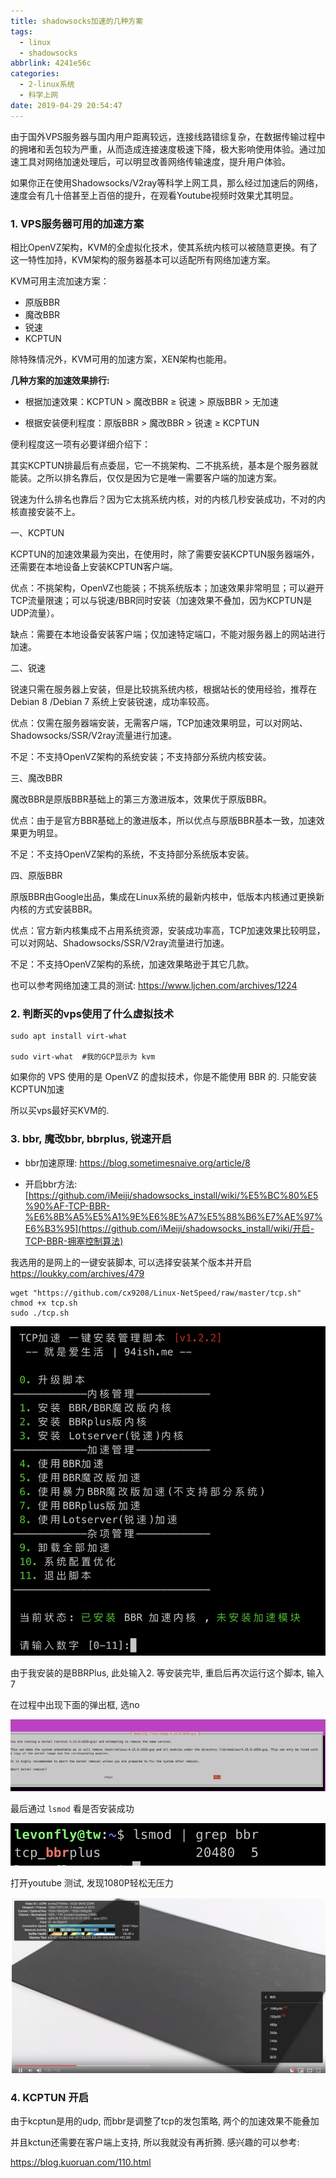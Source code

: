 ```yaml
---
title: shadowsocks加速的几种方案
tags:
  - linux
  - shadowsocks
abbrlink: 4241e56c
categories:
  - 2-linux系统
  - 科学上网
date: 2019-04-29 20:54:47
---
```




由于国外VPS服务器与国内用户距离较远，连接线路错综复杂，在数据传输过程中的拥堵和丢包较为严重，从而造成连接速度极速下降，极大影响使用体验。通过加速工具对网络加速处理后，可以明显改善网络传输速度，提升用户体验。

如果你正在使用Shadowsocks/V2ray等科学上网工具，那么经过加速后的网络，速度会有几十倍甚至上百倍的提升，在观看Youtube视频时效果尤其明显。



### 1. VPS服务器可用的加速方案

相比OpenVZ架构，KVM的全虚拟化技术，使其系统内核可以被随意更换。有了这一特性加持，KVM架构的服务器基本可以适配所有网络加速方案。

KVM可用主流加速方案：

- 原版BBR
- 魔改BBR
- 锐速
- KCPTUN

除特殊情况外，KVM可用的加速方案，XEN架构也能用。

<!-- more -->

**几种方案的加速效果排行:**

+ 根据加速效果：KCPTUN > 魔改BBR ≥ 锐速 > 原版BBR > 无加速

+ 根据安装便利程度：原版BBR > 魔改BBR > 锐速 ≥ KCPTUN



便利程度这一项有必要详细介绍下：

其实KCPTUN排最后有点委屈，它一不挑架构、二不挑系统，基本是个服务器就能装。之所以排名靠后，仅仅是因为它是唯一需要客户端的加速方案。

锐速为什么排名也靠后？因为它太挑系统内核，对的内核几秒安装成功，不对的内核直接安装不上。



一、KCPTUN

KCPTUN的加速效果最为突出，在使用时，除了需要安装KCPTUN服务器端外，还需要在本地设备上安装KCPTUN客户端。

优点：不挑架构，OpenVZ也能装；不挑系统版本；加速效果非常明显；可以避开TCP流量限速；可以与锐速/BBR同时安装（加速效果不叠加，因为KCPTUN是UDP流量）。

缺点：需要在本地设备安装客户端；仅加速特定端口，不能对服务器上的网站进行加速。

二、锐速

锐速只需在服务器上安装，但是比较挑系统内核，根据站长的使用经验，推荐在Debian 8 /Debian 7 系统上安装锐速，成功率较高。

优点：仅需在服务器端安装，无需客户端，TCP加速效果明显，可以对网站、Shadowsocks/SSR/V2ray流量进行加速。

不足：不支持OpenVZ架构的系统安装；不支持部分系统内核安装。

三、魔改BBR

魔改BBR是原版BBR基础上的第三方激进版本，效果优于原版BBR。

优点：由于是官方BBR基础上的激进版本，所以优点与原版BBR基本一致，加速效果更为明显。

不足：不支持OpenVZ架构的系统，不支持部分系统版本安装。

四、原版BBR

原版BBR由Google出品，集成在Linux系统的最新内核中，低版本内核通过更换新内核的方式安装BBR。

优点：官方新内核集成不占用系统资源，安装成功率高，TCP加速效果比较明显，可以对网站、Shadowsocks/SSR/V2ray流量进行加速。

不足：不支持OpenVZ架构的系统，加速效果略逊于其它几款。



也可以参考网络加速工具的测试:   https://www.ljchen.com/archives/1224



### 2. 判断买的vps使用了什么虚拟技术



```shell
sudo apt install virt-what

sudo virt-what  #我的GCP显示为 kvm
```

如果你的 VPS 使用的是 OpenVZ 的虚拟技术，你是不能使用 BBR 的. 只能安装KCPTUN加速

所以买vps最好买KVM的.



### 3. bbr, 魔改bbr, bbrplus, 锐速开启



+ bbr加速原理: https://blog.sometimesnaive.org/article/8

+ 开启bbr方法: [https://github.com/iMeiji/shadowsocks_install/wiki/%E5%BC%80%E5%90%AF-TCP-BBR-%E6%8B%A5%E5%A1%9E%E6%8E%A7%E5%88%B6%E7%AE%97%E6%B3%95](https://github.com/iMeiji/shadowsocks_install/wiki/开启-TCP-BBR-拥塞控制算法)



我选用的是网上的一键安装脚本, 可以选择安装某个版本并开启 https://loukky.com/archives/479

```shell
wget "https://github.com/cx9208/Linux-NetSpeed/raw/master/tcp.sh" 
chmod +x tcp.sh 
sudo ./tcp.sh
```



![1](shadowsocks加速的几种方案/1.png)



由于我安装的是BBRPlus, 此处输入2.  等安装完毕, 重启后再次运行这个脚本, 输入7



在过程中出现下面的弹出框, 选no

![1](shadowsocks加速的几种方案/2.png)



最后通过 `lsmod` 看是否安装成功

![1](shadowsocks加速的几种方案/3.png)



打开youtube 测试, 发现1080P轻松无压力

![1](shadowsocks加速的几种方案/4.png)



### 4. KCPTUN 开启

由于kcptun是用的udp, 而bbr是调整了tcp的发包策略, 两个的加速效果不能叠加

并且kctun还需要在客户端上支持, 所以我就没有再折腾. 感兴趣的可以参考:

<https://blog.kuoruan.com/110.html>